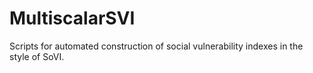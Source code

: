 # MultiscalarSVI
Scripts for automated construction of social vulnerability indexes in the style of SoVI.
